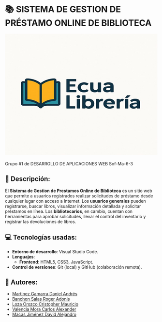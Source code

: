 # 📚  SISTEMA DE GESTION DE PRÉSTAMO  ONLINE DE  BIBLIOTECA
 
<img
src="img/logo.jpg"
alt="logo"
width="535px"
height="400px"
/>
<br>
<br>
Grupo #1 de DESARROLLO DE APLICACIONES WEB Sof-Ma-6-3
## 📝 Descripción:
El **Sistema de Gestion de Prestamos Online de Biblioteca** es un sitio web que permite a usuarios registrados realizar solicitudes de préstamo desde cualquier lugar con acceso a Internet.
Los **usuarios generales** pueden registrarse, buscar libros, visualizar información detallada y solicitar préstamos en línea. 
Los **bibliotecarios**, en cambio, cuentan con herramientas para aprobar solicitudes, llevar el control del inventario y registrar las devoluciones de libros.

## 💻 Tecnologías usadas:
- **Entorno de desarrollo**: Visual Studio Code.
- **Lenguajes**:
  - **Frontend**: HTML5, CSS3, JavaScript.
- **Control de versiones**: Git (local) y GitHub (colaboración remota).
## 👥 Autores:
- [Martinez Gamarra Daniel Andrés](https://github.com/Daniel-M31)  
- [Banchon Salas Roger Adonis](https://github.com/DoggerThe?tab=stars)  
- [Loza Orozco Cristopher Mauricio](https://github.com/Crenshaws1975) 
- [Valencia Mora Carlos Alexander](https://github.com/ExoriusSama) 
- [Macas Jiménez David Alejandro](https://github.com/Macas-David)
